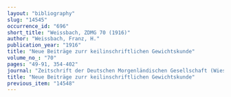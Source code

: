 ```yaml
---
layout: "bibliography"
slug: "14545"
occurrence_id: "696"
short_title: "Weissbach, ZDMG 70 (1916)"
author: "Weissbach, Franz, H."
publication_year: "1916"
title: "Neue Beiträge zurr keilinschriftlichen Gewichtskunde"
volume_no_: "70"
pages: "49-91, 354-402"
journal: "Zeitschrift der Deutschen Morgenländischen Gesellschaft (Wiesbaden)"
title: "Neue Beiträge zurr keilinschriftlichen Gewichtskunde"
previous_item: "14548"
---
```

